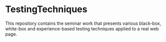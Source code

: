 # TestingTechniques

This repository contains the seminar work that presents various black-box, white-box and experience-based testing techniques applied to a real web page.
